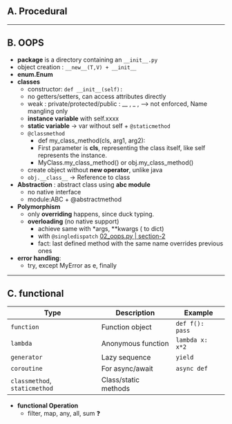 ## A. Procedural
---
## B. OOPS
-  **package** is a directory containing an `__init__.py`
- object creation : `__new__(T,V) + __init__`
- **enum.Enum**
- **classes**
    -  constructor: `def __init__(self):`
    - no getters/setters, can access attributes directly
    - weak : private/protected/public : __ , _ ,  --> not enforced, Name mangling only
    - **instance variable** with self.xxxx
    - **static variable** -> var without self + `@staticmethod`
    - `@classmethod`
        - def my_class_method(cls, arg1, arg2):
        - First parameter is **cls**, representing the class itself, like self represents the instance.
        - MyClass.my_class_method() or obj.my_class_method()
    - create object without **new operator**, unlike java
    - `obj.__class__` -> Reference to class
- **Abstraction** : abstract class using **abc module**
    - no native interface
    - module:ABC + @abstractmethod
- **Polymorphism**
    - only **overriding** happens, since duck typing.
    - **overloading**  (no native support)
        - achieve same with *args, **kwargs ( to dict)
        - with `@singledispatch` [02_oops.py | section-2](../../src/pyBasicModule/2025/style_oops/02_oops.py)
        - fact: last defined method with the same name overrides previous ones
- **error handling**:
    - try, except MyError as e, finally

---
## C. functional

| Type                          | Description          | Example         |
| ----------------------------- | -------------------- | --------------- |
| `function`                    | Function object      | `def f(): pass` |
| `lambda`                      | Anonymous function   | `lambda x: x*2` |
| `generator`                   | Lazy sequence        | `yield`         |
| `coroutine`                   | For async/await      | `async def`     |
| `classmethod`, `staticmethod` | Class/static methods |                 |

- **functional Operation**
    - filter, map, any, all, sum ❓

